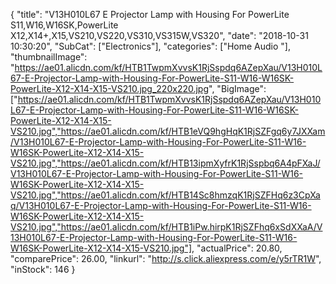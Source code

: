 {
	"title": "V13H010L67 E Projector Lamp with Housing  For PowerLite S11,W16,W16SK,PowerLite X12,X14+,X15,VS210,VS220,VS310,VS315W,VS320",
	"date": "2018-10-31 10:30:20",
	"SubCat": ["Electronics"],
	"categories": ["Home Audio "],
	"thumbnailImage": "https://ae01.alicdn.com/kf/HTB1TwpmXvvsK1RjSspdq6AZepXau/V13H010L67-E-Projector-Lamp-with-Housing-For-PowerLite-S11-W16-W16SK-PowerLite-X12-X14-X15-VS210.jpg_220x220.jpg",
	"BigImage": ["https://ae01.alicdn.com/kf/HTB1TwpmXvvsK1RjSspdq6AZepXau/V13H010L67-E-Projector-Lamp-with-Housing-For-PowerLite-S11-W16-W16SK-PowerLite-X12-X14-X15-VS210.jpg","https://ae01.alicdn.com/kf/HTB1eVQ9hgHqK1RjSZFgq6y7JXXam/V13H010L67-E-Projector-Lamp-with-Housing-For-PowerLite-S11-W16-W16SK-PowerLite-X12-X14-X15-VS210.jpg","https://ae01.alicdn.com/kf/HTB13ipmXyfrK1RjSspbq6A4pFXaJ/V13H010L67-E-Projector-Lamp-with-Housing-For-PowerLite-S11-W16-W16SK-PowerLite-X12-X14-X15-VS210.jpg","https://ae01.alicdn.com/kf/HTB14Sc8hmzqK1RjSZFHq6z3CpXaq/V13H010L67-E-Projector-Lamp-with-Housing-For-PowerLite-S11-W16-W16SK-PowerLite-X12-X14-X15-VS210.jpg","https://ae01.alicdn.com/kf/HTB1iPw.hirpK1RjSZFhq6xSdXXaA/V13H010L67-E-Projector-Lamp-with-Housing-For-PowerLite-S11-W16-W16SK-PowerLite-X12-X14-X15-VS210.jpg"],
	"actualPrice": 20.80,
	"comparePrice": 26.00,
	"linkurl": "http://s.click.aliexpress.com/e/y5rTR1W",
	"inStock": 146
}
